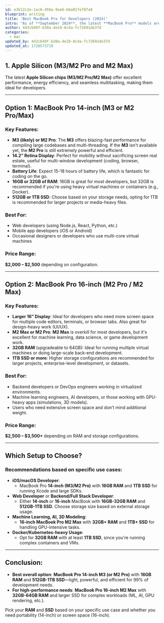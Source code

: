 ```yaml
---
id: e3b12c2e-1ac6-456a-9ae6-b6a81fe787a8
blueprint: writing
title: 'Best MacBook Pro for Developers (2024)'
intro: "As of **September 2024**, the latest **MacBook Pro** models are extremely powerful and popular among developers due to their robust hardware, long battery life, and smooth integration with development environments, especially if you're working within the Apple ecosystem (e.g., building iOS/macOS apps). Below are the options you'll want to consider as a developer."
author: 443cb49f-b30a-4e19-8c4a-fc72691de37d
categories:
  - mac
updated_by: 443cb49f-b30a-4e19-8c4a-fc72691de37d
updated_at: 1726573719
---
```

## 1. Apple Silicon (M3/M2 Pro and M2 Max)
The latest **Apple Silicon chips (M3/M2 Pro/M2 Max)** offer excellent performance, energy efficiency, and seamless multitasking, making them ideal for developers.

---

## Option 1: MacBook Pro 14-inch (M3 or M2 Pro/Max)

### Key Features:
- **M3 (likely) or M2 Pro**: The **M3** offers blazing-fast performance for compiling large codebases and multi-threading. If the **M3** isn't available yet, the **M2 Pro** is still extremely powerful and efficient.
- **14.2” Retina Display**: Perfect for mobility without sacrificing screen real estate, useful for multi-window development (coding, browser, terminal).
- **Battery Life**: Expect 15-18 hours of battery life, which is fantastic for coding on the go.
- **16GB or 32GB of RAM**: 16GB is great for most developers, but 32GB is recommended if you're using heavy virtual machines or containers (e.g., Docker).
- **512GB or 1TB SSD**: Choose based on your storage needs, opting for 1TB is recommended for larger projects or media-heavy files.

### Best For:
- Web developers (using Node.js, React, Python, etc.)
- Mobile app developers (iOS or Android)
- Occasional designers or developers who use multi-core virtual machines

### Price Range:
**$2,000 – $2,500** depending on configuration.

---

## Option 2: MacBook Pro 16-inch (M2 Pro / M2 Max)

### Key Features:
- **Larger 16” Display**: Ideal for developers who need more screen space for multiple code editors, terminals, or browser tabs. Also great for design-heavy work (UI/UX).
- **M2 Max or M2 Pro**: **M2 Max** is overkill for most developers, but it's excellent for machine learning, data science, or game development work.
- **32GB RAM** (upgradeable to 64GB): Ideal for running multiple virtual machines or doing large-scale back-end development.
- **1TB SSD or more**: Higher storage configurations are recommended for larger projects, enterprise-level development, or datasets.

### Best For:
- Backend developers or DevOps engineers working in virtualized environments.
- Machine learning engineers, AI developers, or those working with GPU-heavy apps (simulations, 3D models).
- Users who need extensive screen space and don’t mind additional weight.

### Price Range:
**$2,500 – $3,500+** depending on RAM and storage configurations.
  
---

## Which Setup to Choose?

### Recommendations based on specific use cases:
  - **iOS/macOS Developer**:
    - MacBook Pro **14-inch (M3/M2 Pro)** with **16GB RAM** and **1TB SSD** for running Xcode and large SDKs.
  - **Web Developer** or **Backend/Full Stack Developer**:
    - Either **14-inch** or **16-inch** MacBook with **16GB-32GB RAM** and **512GB-1TB SSD**. Choose storage size based on external storage usage.
  - **Machine Learning, AI, 3D Modeling**:
    - **16-inch MacBook Pro M2 Max** with **32GB+ RAM** and **1TB+ SSD** for handling GPU-intensive tasks.
  - **Docker/Kubernetes-heavy Usage**:
    - Opt for **32GB RAM** with at least **1TB SSD**, since you're running complex containers and VMs.

---

## Conclusion:
- **Best overall option**: **MacBook Pro 14-inch M3 (or M2 Pro)** with **16GB RAM** and **512GB-1TB SSD**—light, powerful, and efficient for 99% of development needs.
- **For high-performance needs**: **MacBook Pro 16-inch M2 Max** with **32GB-64GB RAM** and larger SSD for complex workloads (ML, AI, GPU rendering, etc.).

Pick your **RAM** and **SSD** based on your specific use case and whether you need portability (14-inch) or screen space (16-inch).